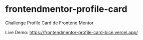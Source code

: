 # frontendmentor-profile-card

Challenge Profile Card de Frontend Mentor

Live Demo: https://frontendmentor-profile-card-bice.vercel.app/
